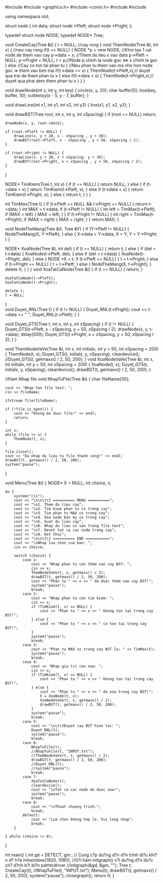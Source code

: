 #include <iostream>
#include <graphics.h>
#include <conio.h>
#include <fstream>
#include <sstream>

using namespace std;

struct node {
    int data;
    struct node *Pleft;
    struct node *Pright;
};

typedef struct node NODE;
typedef NODE* Tree;


void CreateCay(Tree &t)
{
	t = NULL; //cay rong
}
void ThemNode(Tree &t, int x)
{
	//neu cay rong
	if(t == NULL)
	{
		NODE *p = new NODE; //Khoi tao 1 cai node de them vao cay
		p->data = x; //Them du lieu x vao data
		p->Pleft = NULL;
		p->Pright = NULL;
		t = p;//Node p chinh la node goc <=> x chinh la goc
	}
	else //Cay co ton tai phan tu
	{
		//Neu phan tu them vao ma nho hon node goc => them vao ben trai
		if(t->data >= x)
		{
			ThemNode(t->Pleft,x);// duyet qua trai de them phan tu x
		}
		else if(t->data < x)
		{
			ThemNode(t->Pright,x);// duyet qua phai dem them phan tu x
		}
	}
}	

void drawNode(int x, int y, int key) {
    circle(x, y, 20);
    char buffer[5];
    itoa(key, buffer, 10);
    outtextxy(x - 5, y - 7, buffer);
}

void drawLine(int x1, int y1, int x2, int y2) {
    line(x1, y1, x2, y2);
}

void drawBST(Tree root, int x, int y, int xSpacing) {
    if (root == NULL)
        return;

    drawNode(x, y, root->data);

    if (root->Pleft != NULL) {
        drawLine(x, y + 20, x - xSpacing , y + 30);
        drawBST(root->Pleft, x - xSpacing , y + 50, xSpacing / 2);
    }

    if (root->Pright != NULL) {
        drawLine(x, y + 20, x + xSpacing, y + 30);
        drawBST(root->Pright, x + xSpacing , y + 50, xSpacing / 2);
    }
}

NODE* TimKiem(Tree t, int x) {
    if (t == NULL) {
        return NULL;
    } else {
        if (t->data > x) {
            return TimKiem(t->Pleft, x);
        } else if (t->data < x) {
            return TimKiem(t->Pright, x);
        } else {
            return t;
        }
    }
}

int TimMax(Tree t) {
    if (t->Pleft == NULL && t->Pright == NULL) {
        return t->data;
    }
    int MAX = t->data;
    if (t->Pleft != NULL) {
        int left = TimMax(t->Pleft);
        if (MAX < left) {
            MAX = left;
        }
    }
    if (t->Pright != NULL) {
        int right = TimMax(t->Pright);
        if (MAX < right) {
            MAX = right;
        }
    }
    return MAX;
}

void NodeTheMang(Tree &X, Tree &Y) {
    if (Y->Pleft != NULL) {
        NodeTheMang(X, Y->Pleft);
    } else {
        X->data = Y->data;
        X = Y;
        Y = Y->Pright;
    }
}

NODE* XoaNode(Tree &t, int del) 
{
    if (t == NULL) 
	{
        return t;
    } else {
        if (del < t->data) 
		{
            XoaNode(t->Pleft, del);
        } 
		else if (del > t->data)
		{
            XoaNode(t->Pright, del);
        } 
		else 
		{
            NODE *X = t;
            if (t->Pleft == NULL) 
			{
                t = t->Pright;
            } 
			else if (t->Pright == NULL) 
			{
                t = t->Pleft;
            } 
			else 
			{
                NodeTheMang(X, t->Pright);
            }
            delete X;
        }
    }
}
void XoaTatCaNode(Tree &t) {
    if (t == NULL) {
        return;
    }

    XoaTatCaNode(t->Pleft);
    XoaTatCaNode(t->Pright);

    delete t;
    t = NULL;
}	
void Duyet_RNL(Tree t) {
    if (t != NULL) {
        Duyet_RNL(t->Pright);
        cout << t->data << " ";
        Duyet_RNL(t->Pleft);
    }
}


void Duyet_GTS(Tree t, int x, int y, int xSpacing) {
  if (t != NULL) {
    Duyet_GTS(t->Pleft, x - xSpacing, y + 50, xSpacing / 2);
    drawNode(x, y, t->data);
    delay(500);
    Duyet_GTS(t->Pright, x + xSpacing, y + 50, xSpacing / 2);
  }
}

void ThemNodeVaVe(Tree &t, int x, int initialx, int y = 50, int xSpacing = 200) {
  ThemNode(t, x);
  Duyet_GTS(t, initialx, y, xSpacing);
  cleardevice();
  //Duyet_GTS(t, getmaxx() / 2, 50, 200);
}
void XoaNodeVaVe(Tree &t, int x, int initialx, int y = 50, int xSpacing = 200) {
  XoaNode(t, x);
  Duyet_GTS(t, initialx, y, xSpacing);
  cleardevice();
  drawBST(t, getmaxx() / 2, 50, 200);
}


//Ham Nhap file
void NhapTuFile(Tree &t) {
    char fileName[50];

    cout << "Nhap ten file text: ";
    cin >> fileName;

    ifstream file(fileName);

    if (!file.is_open()) {
        cout << "Khong mo duoc file!" << endl;
        return;
    }

    int x;
    while (file >> x) {
        ThemNode(t, x);
    }

    file.close();
    cout << "Da nhap du lieu tu file thanh cong!" << endl;
    drawBST(t, getmaxx() / 2, 50, 200);
    system("pause");
}

void Menu(Tree &t) {
    NODE* X = NULL;
    int choice, x;
	
    do {
    	system("cls");
        cout << "\n\n\t\t ========== MENU ==========";
        cout << "\n1. Them du lieu cay";
        cout << "\n2. Tim kiem phan tu co trong cay";
        cout << "\n3. Tim phan tu MAX co trong cay";
        cout << "\n4. Xoa node bat ky co trong cay";
        cout << "\n5. Xuat du lieu cay";
        cout << "\n6. Nhap du lieu co san trong file text";
        cout << "\n7. Reset tat ca cac node trong cay";
        cout << "\n8. Ket thuc";
        cout << "\n\n\t\t ========== END ===========";
        cout << "\nNhap lua chon cua ban: ";
        cin >> choice;

        switch (choice) {
            case 1:
                cout << "Nhap phan tu can them vao cay BST: ";
                cin >> x;
                ThemNodeVaVe(t, x, getmaxx() / 2);
                drawBST(t, getmaxx() / 2, 50, 200);
                cout << "Phan tu " << x << " da duoc them vao cay BST!";
                system("pause");
                break;
            case 2:
                cout << "Nhap phan tu can tim kiem: ";
                cin >> x;
                if (TimKiem(t, x) == NULL) {
                    cout << "Phan tu " << x << " khong ton tai trong cay BST!";
                } else {
                    cout << "Phan tu " << x << " co ton tai trong cay BST!";
                }
                system("pause");
                break;
            case 3:
                cout << "Phan tu MAX co trong cay BST la: " << TimMax(t);
                system("pause");
                break;
            case 4:
                cout << "Nhap gia tri can xoa: ";
                cin >> x;
                if (TimKiem(t, x) == NULL) {
                    cout << "Phan tu " << x << " khong ton tai trong cay BST!";
                } else {
                    cout << "Phan tu " << x << " da xoa trong cay BST!";
                    X = XoaNode(t, x);
                	XoaNodeVaVe(t, x, getmaxx() / 2);
                	drawBST(t, getmaxx() / 2, 50, 200);
                }
				system("pause");
                break;
            case 5:
                cout << "\n\t\tDuyet cay BST hien tai: ";
                Duyet_RNL(t);
                system("pause");
                break;
        	case 6:
        		NhapTuFile(t);
        		//NhapTuFile(t, "INPUT.txt");
        		//ThemNodeVaVe(t, x, getmaxx() / 2);
                drawBST(t, getmaxx() / 2, 50, 200);
                //Duyet_RNL(t);
                //system("pause");
                break;
			case 7:
    			XoaTatCaNode(t);
    			cleardevice();
    			cout << "\nTat ca cac node da duoc xoa!";
    			system("pause");
    			break;
    	 	case 8:
                cout << "\nThoat chuong trinh.";
                break;
            default:
                cout << "Lua chon khong hop le. Vui long nhap";
                break;
        }

    } while (choice != 8);
}

int main() {
    int gd = DETECT, gm ;
     // Cung c?p du?ng d?n d?n trình di?u khi?n d? h?a
	 initwindow(1920, 1080);
      //G?i hàm initgraph() v?i du?ng d?n du?c ch? d?nh b?i bi?n pathtodriver
  	//initgraph(&gd, &gm, "");
    Tree t;
    CreateCay(t);
    //NhapTuFile(t, "INPUT.txt");
    Menu(t);
    drawBST(t, getmaxx() / 2, 50, 200);
    system("pause");
    closegraph();
    return 0;
}
